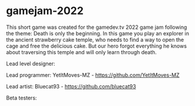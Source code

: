 # gamejam-2022

This short game was created for the gamedev.tv 2022 game jam following the theme: Death is only the beginning.
In this game you play an explorer in the ancient strawberry cake temple, who needs to find a way to open the cage and free the delicious cake.
But our hero forgot everything he knows about traversing this temple and will only learn through death.

Lead level designer: 

Lead programmer: YetItMoves-MZ - https://github.com/YetItMoves-MZ

Lead artist: Bluecat93 - https://github.com/bluecat93

Beta testers:
